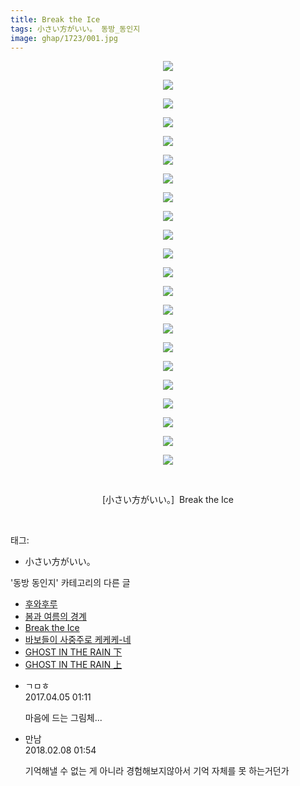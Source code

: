 ```yaml
---
title: Break the Ice
tags: 小さい方がいい。 동방_동인지
image: ghap/1723/001.jpg
---
```

<div class="article">
<p style="text-align: center; clear: none; float: none;"><img src="{{ site.nasurl }}/ghap/1723/001.jpg"/></p>
<p style="text-align: center; clear: none; float: none;"><img src="{{ site.nasurl }}/ghap/1723/002.jpg"/></p>
<p style="text-align: center; clear: none; float: none;"><img src="{{ site.nasurl }}/ghap/1723/003.jpg"/></p>
<p style="text-align: center; clear: none; float: none;"><img src="{{ site.nasurl }}/ghap/1723/004.jpg"/></p>
<p style="text-align: center; clear: none; float: none;"><img src="{{ site.nasurl }}/ghap/1723/005.jpg"/></p>
<p style="text-align: center; clear: none; float: none;"><img src="{{ site.nasurl }}/ghap/1723/006.jpg"/></p>
<p style="text-align: center; clear: none; float: none;"><img src="{{ site.nasurl }}/ghap/1723/007.jpg"/></p>
<p style="text-align: center; clear: none; float: none;"><img src="{{ site.nasurl }}/ghap/1723/008.jpg"/></p>
<p style="text-align: center; clear: none; float: none;"><img src="{{ site.nasurl }}/ghap/1723/009.jpg"/></p>
<p style="text-align: center; clear: none; float: none;"><img src="{{ site.nasurl }}/ghap/1723/010.jpg"/></p>
<p style="text-align: center; clear: none; float: none;"><img src="{{ site.nasurl }}/ghap/1723/011.jpg"/></p>
<p style="text-align: center; clear: none; float: none;"><img src="{{ site.nasurl }}/ghap/1723/012.jpg"/></p>
<p style="text-align: center; clear: none; float: none;"><img src="{{ site.nasurl }}/ghap/1723/013.jpg"/></p>
<p style="text-align: center; clear: none; float: none;"><img src="{{ site.nasurl }}/ghap/1723/014.jpg"/></p>
<p style="text-align: center; clear: none; float: none;"><img src="{{ site.nasurl }}/ghap/1723/015.jpg"/></p>
<p style="text-align: center; clear: none; float: none;"><img src="{{ site.nasurl }}/ghap/1723/016.jpg"/></p>
<p style="text-align: center; clear: none; float: none;"><img src="{{ site.nasurl }}/ghap/1723/017.jpg"/></p>
<p style="text-align: center; clear: none; float: none;"><img src="{{ site.nasurl }}/ghap/1723/018.jpg"/></p>
<p style="text-align: center; clear: none; float: none;"><img src="{{ site.nasurl }}/ghap/1723/019.jpg"/></p>
<p style="text-align: center; clear: none; float: none;"><img src="{{ site.nasurl }}/ghap/1723/020.jpg"/></p>
<p style="text-align: center; clear: none; float: none;"><img src="{{ site.nasurl }}/ghap/1723/021.jpg"/></p>
<p style="text-align: center; clear: none; float: none;"><img src="{{ site.nasurl }}/ghap/1723/022.jpg"/></p>
<p style="text-align: center; clear: none; float: none;"><br/></p>
<p style="text-align: center; clear: none; float: none;">[小さい方がいい。]  Break the Ice</p>
<p><br/></p>
</div><div class="tagTrail">
<p>태그: </p>
<ul>
<li>小さい方がいい。</li>
</ul>
</div><div class="another">
<p>'동방 동인지' 카테고리의 다른 글</p>
<ul>
<li><a href="/2016-08-20-ghap_1726">후와후루</a></li>
<li><a href="/2016-08-20-ghap_1724">봄과 여름의 경계</a></li>
<li><a href="/2016-08-20-ghap_1723">Break the Ice</a></li>
<li><a href="/2016-08-20-ghap_1722">바보들이 사중주로 케케케-네</a></li>
<li><a href="/2016-08-20-ghap_1721">GHOST IN THE RAIN 下</a></li>
<li><a href="/2016-08-20-ghap_1720">GHOST IN THE RAIN 上</a></li>
</ul>
</div><div class="cb_module cb_fluid">
<div class="cb_wrt cb_profile">
<div class="comment">
<ul>
<li class="cb_thumb_off" id="comment14957187">
<div class="cb_comment_area">
<div class="cb_info_area">
<div class="cb_section">
<span class="cb_nick_name">ㄱㅁㅎ</span>
</div>
<div class="cb_section">
<span class="cb_date">2017.04.05 01:11 </span>
</div>
</div>
<div class="cb_dsc_comment">
<p class="cb_dsc">
											마음에 드는 그림체...
										</p>
</div>
</div></li>
<li class="cb_thumb_off" id="comment15194871">
<div class="cb_comment_area">
<div class="cb_info_area">
<div class="cb_section">
<span class="cb_nick_name">만남</span>
</div>
<div class="cb_section">
<span class="cb_date">2018.02.08 01:54 </span>
</div>
</div>
<div class="cb_dsc_comment">
<p class="cb_dsc">
											기억해낼 수 없는 게 아니라 경험해보지않아서 기억 자체를 못 하는거던가
										</p>
</div>
</div></li>
</ul>
</div>
</div><!-- commentList close -->
</div>